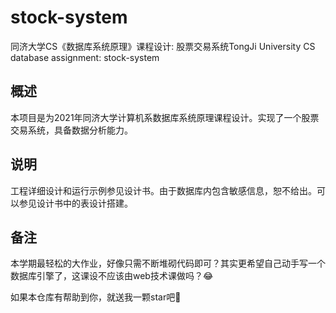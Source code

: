 # stock-system
同济大学CS《数据库系统原理》课程设计: 股票交易系统TongJi University CS database assignment: stock-system
## 概述

本项目是为2021年同济大学计算机系数据库系统原理课程设计。实现了一个股票交易系统，具备数据分析能力。

## 说明

工程详细设计和运行示例参见设计书。由于数据库内包含敏感信息，恕不给出。可以参见设计书中的表设计搭建。

## 备注

本学期最轻松的大作业，好像只需不断堆砌代码即可？其实更希望自己动手写一个数据库引擎了，这课设不应该由web技术课做吗？😂

如果本仓库有帮助到你，就送我一颗star吧🤗
